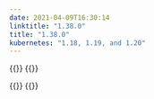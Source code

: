 ```yaml
---
date: 2021-04-09T16:30:14
linktitle: "1.38.0"
title: "1.38.0"
kubernetes: "1.18, 1.19, and 1.20"
---
```


{{<changes>}}
{{</changes>}}

{{<fixes>}}
{{</fixes>}}
